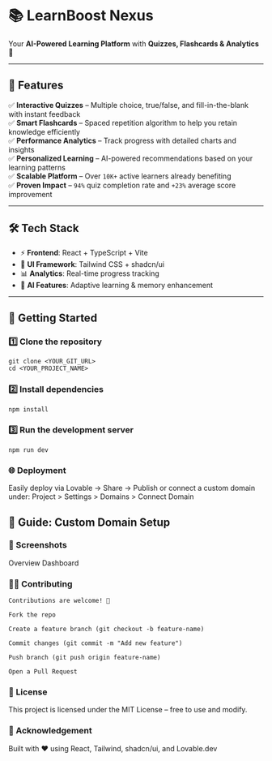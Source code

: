 # 📚 LearnBoost Nexus  

Your **AI-Powered Learning Platform** with **Quizzes, Flashcards & Analytics** 🚀  

---

## 🌟 Features  

✅ **Interactive Quizzes** – Multiple choice, true/false, and fill-in-the-blank with instant feedback  
✅ **Smart Flashcards** – Spaced repetition algorithm to help you retain knowledge efficiently  
✅ **Performance Analytics** – Track progress with detailed charts and insights  
✅ **Personalized Learning** – AI-powered recommendations based on your learning patterns  
✅ **Scalable Platform** – Over `10K+` active learners already benefiting  
✅ **Proven Impact** – `94%` quiz completion rate and `+23%` average score improvement  

---

## 🛠️ Tech Stack  

- ⚡ **Frontend**: React + TypeScript + Vite  
- 🎨 **UI Framework**: Tailwind CSS + shadcn/ui  
- 📊 **Analytics**: Real-time progress tracking  
- 🤖 **AI Features**: Adaptive learning & memory enhancement  

---

## 🚀 Getting Started  

### 1️⃣ Clone the repository

    git clone <YOUR_GIT_URL>
    cd <YOUR_PROJECT_NAME>
    
### 2️⃣ Install dependencies

    npm install
    
### 3️⃣ Run the development server
    npm run dev

### 🌐 Deployment

  Easily deploy via Lovable
   → Share → Publish
  or connect a custom domain under:
  Project > Settings > Domains > Connect Domain

## 📖 Guide: Custom Domain Setup

### 📸 Screenshots
Overview Dashboard

### 👩‍💻 Contributing

    Contributions are welcome! 🎉
    
    Fork the repo
    
    Create a feature branch (git checkout -b feature-name)
    
    Commit changes (git commit -m "Add new feature")
    
    Push branch (git push origin feature-name)
    
    Open a Pull Request

### 📜 License

  This project is licensed under the MIT License – free to use and modify.

### 🙌 Acknowledgement

  Built with ❤️ using React, Tailwind, shadcn/ui, and Lovable.dev
